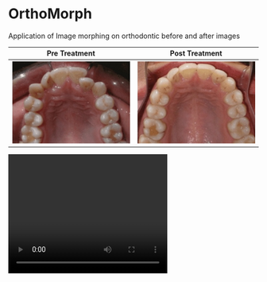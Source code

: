 # OrthoMorph
Application of Image morphing on orthodontic before and after images

Pre Treatment            |  Post Treatment
:-------------------------:|:-------------------------:
![Pre Treatment](img/ortho_init.jpg "Pre Treatment")  |  ![Post Treatment](img/ortho_fin.jpg "Post Treatment")


<video width="320" height="240" controls>
  <source src="video/morthomorph" type="video/mp4">
</video>

